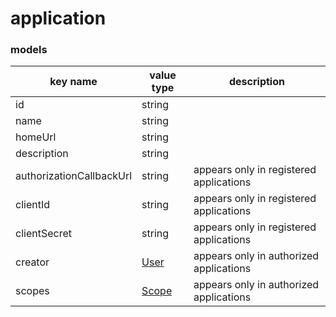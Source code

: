 # application

### models

key name | value type | description
--- | --- | ---
id | string |
name | string |
homeUrl | string |
description | string |
authorizationCallbackUrl | string | appears only in registered applications
clientId | string | appears only in registered applications
clientSecret | string | appears only in registered applications
creator | [User](#user) | appears only in authorized applications
scopes | [Scope](./scope.html) | appears only in authorized applications
